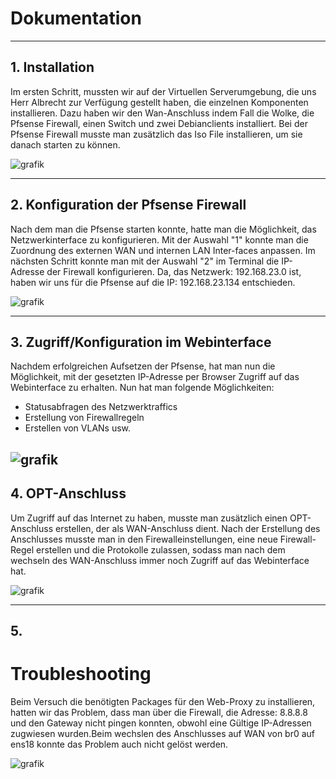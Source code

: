 # Dokumentation #
---
**1. Installation**
---
Im ersten Schritt, mussten wir auf der Virtuellen Serverumgebung, die uns Herr Albrecht zur Verfügung gestellt haben, die einzelnen Komponenten installieren.
Dazu haben wir den Wan-Anschluss indem Fall die Wolke, die Pfsense Firewall, einen Switch und zwei Debianclients installiert. Bei der Pfsense Firewall musste man zusätzlich das Iso File installieren, um sie danach starten zu können. 

![grafik](https://user-images.githubusercontent.com/89446419/134162446-d5015b77-cc9f-4ae3-835c-db780d70301e.png)

---
**2. Konfiguration der Pfsense Firewall**
---
Nach dem man die Pfsense starten konnte, hatte man die Möglichkeit, das Netzwerkinterface zu konfigurieren. Mit der Auswahl "1" konnte man die Zuordnung des externen WAN und internen LAN Inter-faces anpassen. Im nächsten Schritt konnte man mit der Auswahl "2" im Terminal die IP-Adresse der Firewall konfigurieren. Da, das Netzwerk: 192.168.23.0 ist, haben wir uns für die Pfsense auf die IP: 192.168.23.134 entschieden. 

![grafik](https://user-images.githubusercontent.com/89446419/134164514-d5c9cd44-6c18-415f-8acf-dc3da922cd34.png)

---
**3. Zugriff/Konfiguration im Webinterface**
---
Nachdem erfolgreichen Aufsetzen der Pfsense, hat man nun die Möglichkeit, mit der gesetzten IP-Adresse per Browser Zugriff auf das Webinterface zu erhalten. Nun hat man folgende Möglichkeiten: 
- Statusabfragen des Netzwerktraffics
- Erstellung von Firewallregeln
- Erstellen von VLANs usw.

![grafik](https://user-images.githubusercontent.com/89446419/134165610-f87976c8-7430-467c-ab2c-f0873417010b.png)
---
**4. OPT-Anschluss**
---
Um Zugriff auf das Internet zu haben, musste man zusätzlich einen OPT-Anschluss erstellen, der als WAN-Anschluss dient.
Nach der Erstellung des Anschlusses musste man in den Firewalleinstellungen, eine neue Firewall-Regel erstellen und die Protokolle zulassen, sodass man nach dem wechseln des WAN-Anschluss immer noch Zugriff auf das Webinterface hat.

![grafik](https://user-images.githubusercontent.com/89446419/134173182-89aad81d-da4a-4b1b-952d-0a4417a5b76c.png)

---
**5.** 
----
# Troubleshooting #
Beim Versuch die benötigten Packages für den Web-Proxy zu installieren, hatten wir das Problem, dass man über die Firewall, die Adresse: 8.8.8.8 und den Gateway nicht pingen konnten, obwohl eine Gültige IP-Adressen zugwiesen wurden.Beim wechslen des Anschlusses auf WAN von br0 auf ens18 konnte das Problem auch nicht gelöst werden.

![grafik](https://user-images.githubusercontent.com/89446419/134184334-b29296a1-9561-4c93-93ac-ab1d4a98eb0d.png)



